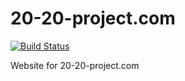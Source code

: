 # 20-20-project.com

[![Build Status](https://travis-ci.org/gr-20/20-20-project.com.svg?branch=master)](https://travis-ci.org/badsyntax/gr-20)

Website for 20-20-project.com
